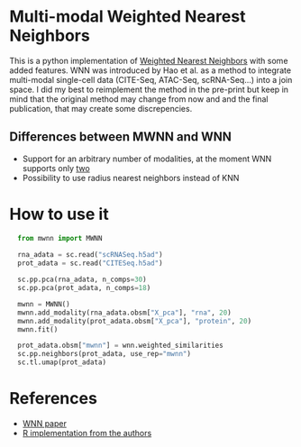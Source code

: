 # Multi-modal Weighted Nearest Neighbors

This is a python implementation of [Weighted Nearest Neighbors](https://www.biorxiv.org/content/10.1101/2020.10.12.335331v1) with some added features. WNN was introduced by Hao et al. as a method to integrate multi-modal single-cell data (CITE-Seq, ATAC-Seq, scRNA-Seq...) into a join space. I did my best to reimplement the method in the pre-print but keep in mind that the original method may change from now and and the final publication, that may create some discrepencies.

## Differences between MWNN and WNN
* Support for an arbitrary number of modalities, at the moment WNN supports only [two](https://github.com/satijalab/seurat/issues/3693)
* Possibility to use radius nearest neighbors instead of KNN

# How to use it
```python
  from mwnn import MWNN
  
  rna_adata = sc.read("scRNASeq.h5ad")
  prot_adata = sc.read("CITESeq.h5ad")

  sc.pp.pca(rna_adata, n_comps=30)
  sc.pp.pca(prot_adata, n_comps=18)

  mwnn = MWNN()
  mwnn.add_modality(rna_adata.obsm["X_pca"], "rna", 20)
  mwnn.add_modality(prot_adata.obsm["X_pca"], "protein", 20)
  mwnn.fit()

  prot_adata.obsm["mwnn"] = wnn.weighted_similarities
  sc.pp.neighbors(prot_adata, use_rep="mwnn")
  sc.tl.umap(prot_adata)
```

# References
* [WNN paper](https://www.biorxiv.org/content/10.1101/2020.10.12.335331v1)
* [R implementation from the authors](https://github.com/satijalab/seurat)
